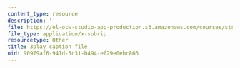 ```yaml
---
content_type: resource
description: ''
file: https://ol-ocw-studio-app-production.s3.amazonaws.com/courses/sts-081-innovation-systems-for-science-technology-energy-manufacturing-and-health-spring-2017/90979af6941d5c31b494ef29e0ebc866_w6_KvH6fFe0.vtt
file_type: application/x-subrip
resourcetype: Other
title: 3play caption file
uid: 90979af6-941d-5c31-b494-ef29e0ebc866
---
```

